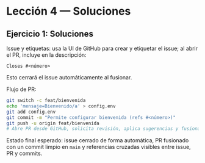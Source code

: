 # Lección 4 — Soluciones

## Ejercicio 1: Soluciones

Issue y etiquetas: usa la UI de GitHub para crear y etiquetar el issue; al abrir el PR, incluye en la descripción:
```
Closes #<número>
```
Esto cerrará el issue automáticamente al fusionar.

Flujo de PR:
```bash
git switch -c feat/bienvenida
echo 'mensaje=Bienvenido/a' > config.env
git add config.env
git commit -m "Permite configurar bienvenida (refs #<número>)"
git push -u origin feat/bienvenida
# Abre PR desde GitHub, solicita revisión, aplica sugerencias y fusiona con "Squash and merge".
```

Estado final esperado: issue cerrado de forma automática, PR fusionado con un commit limpio en `main` y referencias cruzadas visibles entre issue, PR y commits.

